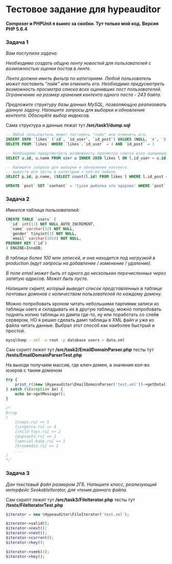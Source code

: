 # Тестовое задание для hypeauditor

**Сomposer и PHPUnit я вынес за скобки. Тут только мой код. Версия PHP 5.6.4**

### Задача 1

_Вам поступила задача:_

_Необходимо создать общую ленту новостей для пользователей с возможностью оценки постов в ленте._

_Лента должна иметь фильтр по категориям. Любой пользователь может поставить "лайк" или отменить его. Необходимо
предусмотреть возможность просмотра списка всех оценивших пост пользователей. Ограничение на размер хранения контента
одного поста - 243 байта._

_Предложите структуру базы данных MySQL, позволяющую реализовать данную задачу. Напишите запросы для выборки и
обновления контента. Обоснуйте выбор индексов._

Сама структура и данные лежат тут **/src/task1/dump.sql**

```SQL
-- Любой пользователь может поставить "лайк" или отменить его.
INSERT INTO `likes` (`id`, `id_user`, `id_post`) VALUES (NULL, '4', '3');
DELETE FROM `likes` WHERE `likes`.`id_user` = 4 AND `id_post` = 3

-- Необходимо предусмотреть возможность просмотра списка всех оценивших пост пользователей. 
SELECT u.id, u.name FROM user u INNER JOIN likes l ON l.id_user = u.id WHERE l.id_post = 4

-- Напишите запросы для выборки и обновления контента.
-- вывести все посты в категории + кол-во лайков
SELECT p.id, p.name, (SELECT count(l.id) FROM likes l WHERE l.id_post = p.id) likes FROM post p INNER JOIN post_category pc ON p.id = pc.id_post WHERE pc.id_category = 2 ORDER BY p.c_date LIMIT 10

UPDATE `post` SET `content` = 'Сухая рыбалка это здорово' WHERE `post`.`id` = 2;
```

### Задача 2

_Имеется таблица пользователей:_

```SQL
CREATE TABLE `users` (
  `id` int(11) NOT NULL AUTO_INCREMENT,
  `name` varchar(32) NOT NULL,
  `gender` tinyint(2) NOT NULL,
  `email` varchar(1024) NOT NULL,
PRIMARY KEY (`id`)
) ENGINE=InnoDB;
```

_В таблице более 100 млн записей, и она находится под нагрузкой в production
(идут запросы на добавление / изменение / удаление)._

_В поле email может быть от одного до нескольких перечисленных через запятую адресов. Может быть пусто._

_Напишите скрипт, который выведет список представленных в таблице почтовых доменов с количеством пользователей по
каждому домену._

Можно попробовать кроном читать небольшими партиями записи из таблицы users и складывать их в другую таблицу, можно попробовать поднять копию таблицы из дампа где-то, ну или поработать со слейв сервером, НО я решил
сделать дамп таблицы в XML файл и уже из файла читать данные. Выбрал этот способ как наиболее быстрый и простой.

```bash
mysqldump --xml -u root -p database users > data.xml
```

Сам скрипт лежит тут **/src/task2/EmailDomainParser.php** тесты тут **/tests/EmailDomainParserTest.php**

На выходе получаем массив, где ключ домен, а значение кол-во юзеров с таким доменом
```php
try {
    print_r((new \Hypeauditor\EmailDomainParser('test.xml'))->getData());
} catch (\Exception $e) {
    echo $e->getMessage();
}

/*
Array
(
    [csapi.ru] => 5
    [singerco.ru] => 4
    [child-toys.ru] => 2
    [pupsauto.ru] => 1
    [special-baby.ru] => 1
    [kronmedia.ru] => 1
    ...
)
*/
```

### Задача 3

_Дан текстовый файл размером 2ГБ. Напишите класс, реализующий интерфейс SeekableIterator, для чтения данного файла._


Сам скрипт лежит тут **/src/task3/FileIterator.php** тесты тут **/tests/FileIteratorTest.php**

```php
$iterator = new \Hypeauditor\FileIterator('test.xml');

$iterator->valid();
$iterator->next();
$iterator->next();
$iterator->current();
$iterator->key();

$iterator->seek(3);
$iterator->key();
```
